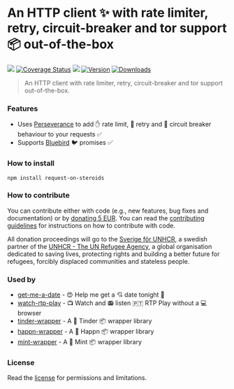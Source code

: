 # An HTTP client :sparkles: with rate limiter, retry, circuit-breaker and tor support :package: out-of-the-box

[![](https://github.com/hfreire/request-on-steroids/workflows/ci/badge.svg)](https://github.com/hfreire/request-on-steroids/actions?workflow=ci)
[![Coverage Status](https://coveralls.io/repos/github/hfreire/request-on-steroids/badge.svg?branch=master)](https://coveralls.io/github/hfreire/request-on-steroids?branch=master)
[![](https://img.shields.io/github/release/hfreire/request-on-steroids.svg)](https://github.com/hfreire/request-on-steroids/releases)
[![Version](https://img.shields.io/npm/v/request-on-steroids.svg)](https://www.npmjs.com/package/request-on-steroids)
[![Downloads](https://img.shields.io/npm/dt/request-on-steroids.svg)](https://www.npmjs.com/package/request-on-steroids)

> An HTTP client with rate limiter, retry, circuit-breaker and tor support out-of-the-box.

### Features
* Uses [Perseverance](https://github.com/hfreire/perseverance) to add :raised_hand: rate limit, :poop: retry and :traffic_light: circuit breaker behaviour to your requests :white_check_mark:
* Supports [Bluebird](https://github.com/petkaantonov/bluebird) :bird: promises :white_check_mark:

### How to install
```
npm install request-on-steroids
```

### How to contribute
You can contribute either with code (e.g., new features, bug fixes and documentation) or by [donating 5 EUR](https://paypal.me/hfreire/5). You can read the [contributing guidelines](CONTRIBUTING.md) for instructions on how to contribute with code.

All donation proceedings will go to the [Sverige för UNHCR](https://sverigeforunhcr.se), a swedish partner of the [UNHCR - The UN Refugee Agency](http://www.unhcr.org), a global organisation dedicated to saving lives, protecting rights and building a better future for refugees, forcibly displaced communities and stateless people.

### Used by
* [get-me-a-date](https://github.com/hfreire/get-me-a-date) - :heart_eyes: Help me get a :cupid: date tonight :first_quarter_moon_with_face:
* [watch-rtp-play](https://github.com/hfreire/watch-rtp-play) - :tv: Watch and :radio: listen 🇵🇹 RTP Play without a :computer: browser
* [tinder-wrapper](https://github.com/hfreire/tinder-wrapper) - A :revolving_hearts: Tinder :package: wrapper library
* [happn-wrapper](https://github.com/hfreire/happn-wrapper) - A :revolving_hearts: Happn :package: wrapper library
* [mint-wrapper](https://github.com/hfreire/mint-wrapper) - A :revolving_hearts: Mint :package: wrapper library

### License
Read the [license](./LICENSE.md) for permissions and limitations.
